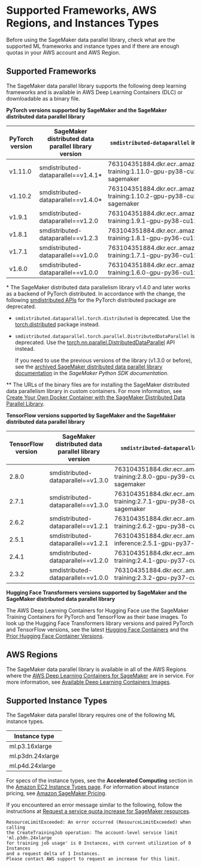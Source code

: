 # Supported Frameworks, AWS Regions, and Instances Types<a name="distributed-data-parallel-support"></a>

Before using the SageMaker data parallel library, check what are the supported ML frameworks and instance types and if there are enough quotas in your AWS account and AWS Region\.

## Supported Frameworks<a name="distributed-data-parallel-supported-frameworks"></a>

The SageMaker data parallel library supports the following deep learning frameworks and is available in AWS Deep Learning Containers \(DLC\) or downloadable as a binary file\.

**PyTorch versions supported by SageMaker and the SageMaker distributed data parallel library**


| PyTorch version | SageMaker distributed data parallel library version | `smdistributed-dataparallel` integrated image URI | URL of the binary file\*\* | 
| --- | --- | --- | --- | 
| v1\.11\.0 | smdistributed\-dataparallel==v1\.4\.1\* | 763104351884\.dkr\.ecr\.<region>\.amazonaws\.com/pytorch\-training:1\.11\.0\-gpu\-py38\-cu113\-ubuntu20\.04\-sagemaker | https://smdataparallel\.s3\.amazonaws\.com/binary/pytorch/1\.11\.0/cu113/2022\-04\-14/smdistributed\_dataparallel\-1\.4\.1\-cp38\-cp38\-linux\_x86\_64\.whl | 
| v1\.10\.2 |  smdistributed\-dataparallel==v1\.4\.0\* | 763104351884\.dkr\.ecr\.<region>\.amazonaws\.com/pytorch\-training:1\.10\.2\-gpu\-py38\-cu113\-ubuntu20\.04\-sagemaker | https://smdataparallel\.s3\.amazonaws\.com/binary/pytorch/1\.10\.2/cu113/2022\-02\-18/smdistributed\_dataparallel\-1\.4\.0\-cp38\-cp38\-linux\_x86\_64\.whl | 
| v1\.9\.1 |  smdistributed\-dataparallel==v1\.2\.0  |  763104351884\.dkr\.ecr\.*<region>*\.amazonaws\.com/pytorch\-training:1\.9\.1\-gpu\-py38\-cu111\-ubuntu20\.04  | https://smdataparallel\.s3\.amazonaws\.com/binary/pytorch/1\.9\.0/cu111/2021\-08\-13/smdistributed\_dataparallel\-1\.2\.0\-cp38\-cp38\-linux\_x86\_64\.whl | 
| v1\.8\.1 | smdistributed\-dataparallel==v1\.2\.3  | 763104351884\.dkr\.ecr\.<region>\.amazonaws\.com/pytorch\-training:1\.8\.1\-gpu\-py36\-cu111\-ubuntu18\.04 | https://smdataparallel\.s3\.amazonaws\.com/binary/pytorch/1\.8\.1/cu111/2021\-12\-13/smdistributed\_dataparallel\-1\.2\.3\-cp36\-cp36m\-linux\_x86\_64\.whl | 
| v1\.7\.1 | smdistributed\-dataparallel==v1\.0\.0  |  763104351884\.dkr\.ecr\.*<region>*\.amazonaws\.com/pytorch\-training:1\.7\.1\-gpu\-py36\-cu110\-ubuntu18\.04  | https://smdataparallel\.s3\.amazonaws\.com/binary/pytorch/1\.7\.1/cu110/2021\-01\-26/smdistributed\_dataparallel\-1\.0\.0\-cp36\-cp36m\-linux\_x86\_64\.whl | 
| v1\.6\.0 | smdistributed\-dataparallel==v1\.0\.0  |  763104351884\.dkr\.ecr\.*<region>*\.amazonaws\.com/pytorch\-training:1\.6\.0\-gpu\-py36\-cu110\-ubuntu18\.04  | https://smdataparallel\.s3\.amazonaws\.com/binary/pytorch/1\.6\.0/cu110/2021\-01\-14/smdistributed\_dataparallel\-1\.0\.0\-cp36\-cp36m\-linux\_x86\_64\.whl | 

\* The SageMaker distributed data parallelism library v1\.4\.0 and later works as a backend of PyTorch distributed\. In accordance with the change, the following [smdistributed APIs](https://sagemaker.readthedocs.io/en/stable/api/training/sdp_versions/latest/smd_data_parallel_pytorch.html#pytorch-api) for the PyTorch distributed package are deprecated\.
+ `smdistributed.dataparallel.torch.distributed` is deprecated\. Use the [torch\.distributed](https://pytorch.org/docs/stable/distributed.html) package instead\.
+ `smdistributed.dataparallel.torch.parallel.DistributedDataParallel` is deprecated\. Use the [torch\.nn\.parallel\.DistributedDataParallel](https://pytorch.org/docs/stable/generated/torch.nn.parallel.DistributedDataParallel.html) API instead\.

  If you need to use the previous versions of the library \(v1\.3\.0 or before\), see the [archived SageMaker distributed data parallel library documentation](https://sagemaker.readthedocs.io/en/stable/api/training/sdp_versions/latest.html#documentation-archive) in the *SageMaker Python SDK documentation*\.

\*\* The URLs of the binary files are for installing the SageMaker distributed data parallelism library in custom containers\. For more information, see [Create Your Own Docker Container with the SageMaker Distributed Data Parallel Library](data-parallel-use-api.md#data-parallel-bring-your-own-container)\.

**TensorFlow versions supported by SageMaker and the SageMaker distributed data parallel library**


| TensorFlow version | SageMaker distributed data parallel library version | `smdistributed-dataparallel` integrated image URI | 
| --- | --- | --- | 
| 2\.8\.0 |  smdistributed\-dataparallel==v1\.3\.0  | 763104351884\.dkr\.ecr\.<region>\.amazonaws\.com/tensorflow\-training:2\.8\.0\-gpu\-py39\-cu112\-ubuntu20\.04\-sagemaker | 
| 2\.7\.1 |  smdistributed\-dataparallel==v1\.3\.0  |  763104351884\.dkr\.ecr\.*<region>*\.amazonaws\.com/tensorflow\-training:2\.7\.1\-gpu\-py38\-cu112\-ubuntu20\.04\-sagemaker  | 
| 2\.6\.2 | smdistributed\-dataparallel==v1\.2\.1  |  763104351884\.dkr\.ecr\.*<region>*\.amazonaws\.com/tensorflow\-training:2\.6\.2\-gpu\-py38\-cu112\-ubuntu20\.04  | 
| 2\.5\.1 | smdistributed\-dataparallel==v1\.2\.1  |  763104351884\.dkr\.ecr\.*<region>*\.amazonaws\.com/tensorflow\-inference:2\.5\.1\-gpu\-py37\-cu112\-ubuntu18\.04  | 
| 2\.4\.1 | smdistributed\-dataparallel==v1\.2\.0  |  763104351884\.dkr\.ecr\.*<region>*\.amazonaws\.com/tensorflow\-training:2\.4\.1\-gpu\-py37\-cu110\-ubuntu18\.04  | 
| 2\.3\.2 | smdistributed\-dataparallel==v1\.0\.0  |  763104351884\.dkr\.ecr\.*<region>*\.amazonaws\.com/tensorflow\-training:2\.3\.2\-gpu\-py37\-cu110\-ubuntu18\.04  | 

**Hugging Face Transformers versions supported by SageMaker and the SageMaker distributed data parallel library**

The AWS Deep Learning Containers for Hugging Face use the SageMaker Training Containers for PyTorch and TensorFlow as their base images\. To look up the Hugging Face Transformers library versions and paired PyTorch and TensorFlow versions, see the latest [Hugging Face Containers](https://github.com/aws/deep-learning-containers/blob/master/available_images.md#huggingface-training-containers) and the [Prior Hugging Face Container Versions](https://github.com/aws/deep-learning-containers/blob/master/available_images.md#prior-hugging-face-container-versions)\.

## AWS Regions<a name="distributed-data-parallel-availablity-zone"></a>

The SageMaker data parallel library is available in all of the AWS Regions where the [AWS Deep Learning Containers for SageMaker](https://github.com/aws/deep-learning-containers/blob/master/available_images.md#sagemaker-framework-containers-sm-support-only) are in service\. For more information, see [Available Deep Learning Containers Images](https://github.com/aws/deep-learning-containers/blob/master/available_images.md#available-deep-learning-containers-images)\.

## Supported Instance Types<a name="distributed-data-parallel-supported-instance-types"></a>

The SageMaker data parallel library requires one of the following ML instance types\.


| Instance type | 
| --- | 
| ml\.p3\.16xlarge | 
| ml\.p3dn\.24xlarge  | 
| ml\.p4d\.24xlarge | 

For specs of the instance types, see the **Accelerated Computing** section in the [Amazon EC2 Instance Types page](http://aws.amazon.com/ec2/instance-types/)\. For information about instance pricing, see [Amazon SageMaker Pricing](http://aws.amazon.com/sagemaker/pricing/)\.

If you encountered an error message similar to the following, follow the instructions at [Request a service quota increase for SageMaker resources](https://docs.aws.amazon.com/sagemaker/latest/dg/regions-quotas.html#service-limit-increase-request-procedure)\.

```
ResourceLimitExceeded: An error occurred (ResourceLimitExceeded) when calling
the CreateTrainingJob operation: The account-level service limit 'ml.p3dn.24xlarge
for training job usage' is 0 Instances, with current utilization of 0 Instances
and a request delta of 1 Instances.
Please contact AWS support to request an increase for this limit.
```